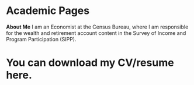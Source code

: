 # Academic Pages
**About Me**
I am an Economist at the Census Bureau, where I am responsible for the wealth and retirement account content in the Survey of Income and Program Participation (SIPP).

# You can download my CV/resume here.
